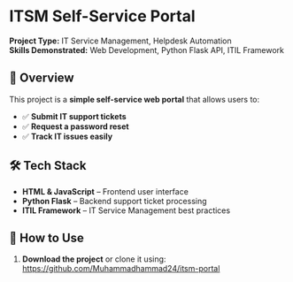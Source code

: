 # ITSM Self-Service Portal  
**Project Type:** IT Service Management, Helpdesk Automation  
**Skills Demonstrated:** Web Development, Python Flask API, ITIL Framework  

## 📌 Overview  
This project is a **simple self-service web portal** that allows users to:  
- ✅ **Submit IT support tickets**  
- ✅ **Request a password reset**  
- ✅ **Track IT issues easily**  

## 🛠 Tech Stack  
- **HTML & JavaScript** – Frontend user interface  
- **Python Flask** – Backend support ticket processing  
- **ITIL Framework** – IT Service Management best practices  

## 📂 How to Use  
1. **Download the project** or clone it using: https://github.com/Muhammadhammad24/itsm-portal
